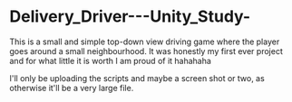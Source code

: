 # Delivery_Driver---Unity_Study-
This is a small and simple top-down view driving game where the player goes around a small neighbourhood. It was honestly my first ever project and for what little it is worth I am proud of it hahahaha

I'll only be uploading the scripts and maybe a screen shot or two, as otherwise it'll be a very large file.
